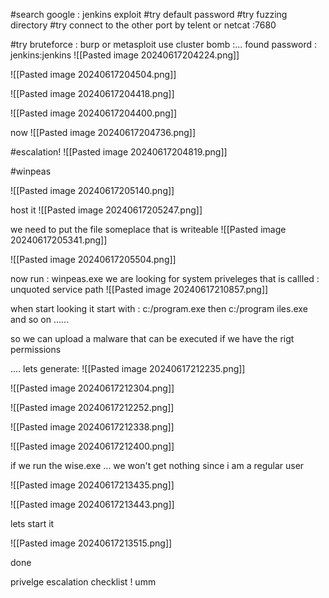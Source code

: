 #search google : jenkins exploit
#try default password
#try fuzzing directory
#try connect to the other port by telent or netcat :7680

#try bruteforce : burp or metasploit
use cluster bomb :...
found password : jenkins:jenkins
![[Pasted image 20240617204224.png]]

![[Pasted image 20240617204504.png]]

![[Pasted image 20240617204418.png]]


![[Pasted image 20240617204400.png]]

now 
![[Pasted image 20240617204736.png]]

#escalation!
![[Pasted image 20240617204819.png]]

#winpeas

![[Pasted image 20240617205140.png]]

host it
![[Pasted image 20240617205247.png]]

we need to put the file someplace that is writeable
![[Pasted image 20240617205341.png]]

![[Pasted image 20240617205504.png]]

now run : winpeas.exe
we are looking for system priveleges that is callled : unquoted service path
![[Pasted image 20240617210857.png]]

when start looking it start with : c:/program.exe then  c:/program iles.exe and so on ......

so we can upload a malware that can be executed if we have the rigt permissions


....
lets generate:
![[Pasted image 20240617212235.png]]

![[Pasted image 20240617212304.png]]

![[Pasted image 20240617212252.png]]

![[Pasted image 20240617212338.png]]

![[Pasted image 20240617212400.png]]

if we run the wise.exe ... we won't get nothing since i am a regular user

![[Pasted image 20240617213435.png]]

![[Pasted image 20240617213443.png]]

lets start it

![[Pasted image 20240617213515.png]]

done 

privelge escalation checklist ! umm